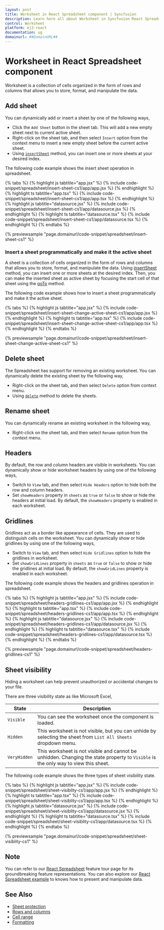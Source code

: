 ```yaml
---
layout: post
title: Worksheet in React Spreadsheet component | Syncfusion
description: Learn here all about Worksheet in Syncfusion React Spreadsheet component of Syncfusion Essential JS 2 and more.
control: Worksheet 
platform: ej2-react
documentation: ug
domainurl: ##DomainURL##
---
```


# Worksheet in React Spreadsheet component

Worksheet is a collection of cells organized in the form of rows and columns that allows you to store, format, and manipulate the data.

## Add sheet

You can dynamically add or insert a sheet by one of the following ways,

* Click the `Add Sheet` button in the sheet tab. This will add a new empty sheet next to current active sheet.
* Right-click on the sheet tab, and then select `Insert` option from the context menu to insert a new empty sheet before the current active sheet.
* Using [`insertSheet`](https://ej2.syncfusion.com/react/documentation/api/spreadsheet/#insertsheet) method, you can insert one or more sheets at your desired index.

The following code example shows the insert sheet operation in spreadsheet.

{% tabs %}
{% highlight js tabtitle="app.jsx" %}
{% include code-snippet/spreadsheet/insert-sheet-cs1/app/app.jsx %}
{% endhighlight %}
{% highlight ts tabtitle="app.tsx" %}
{% include code-snippet/spreadsheet/insert-sheet-cs1/app/app.tsx %}
{% endhighlight %}
{% highlight js tabtitle="datasource.jsx" %}
{% include code-snippet/spreadsheet/insert-sheet-cs1/app/datasource.jsx %}
{% endhighlight %}
{% highlight ts tabtitle="datasource.tsx" %}
{% include code-snippet/spreadsheet/insert-sheet-cs1/app/datasource.tsx %}
{% endhighlight %}
{% endtabs %}

 {% previewsample "page.domainurl/code-snippet/spreadsheet/insert-sheet-cs1" %}

### Insert a sheet programmatically and make it the active sheet 

A sheet is a collection of cells organized in the form of rows and columns that allows you to store, format, and manipulate the data. Using [insertSheet](https://ej2.syncfusion.com/react/documentation/api/spreadsheet/#insertsheet) method, you can insert one or more sheets at the desired index. Then, you can make the inserted sheet as active sheet by focusing the start cell of that sheet using the [goTo](https://ej2.syncfusion.com/react/documentation/api/spreadsheet/#goto) method.

The following code example shows how to insert a sheet programmatically and make it the active sheet.

{% tabs %}
{% highlight js tabtitle="app.jsx" %}
{% include code-snippet/spreadsheet/insert-sheet-change-active-sheet-cs1/app/app.jsx %}
{% endhighlight %}
{% highlight ts tabtitle="app.tsx" %}
{% include code-snippet/spreadsheet/insert-sheet-change-active-sheet-cs1/app/app.tsx %}
{% endhighlight %}
{% endtabs %}

{% previewsample "page.domainurl/code-snippet/spreadsheet/insert-sheet-change-active-sheet-cs1" %}

## Delete sheet

The Spreadsheet has support for removing an existing worksheet. You can dynamically delete the existing sheet by the following way,

* Right-click on the sheet tab, and then select `Delete` option from context menu.
* Using [`delete`](https://ej2.syncfusion.com/react/documentation/api/spreadsheet/#delete ) method to delete the sheets.

## Rename sheet

You can dynamically rename an existing worksheet in the following way,

* Right-click on the sheet tab, and then select `Rename` option from the context menu.

## Headers

By default, the row and column headers are visible in worksheets. You can dynamically show or hide worksheet headers by using one of the following ways,

* Switch to `View` tab, and then select `Hide Headers` option to hide both the row and column headers.
* Set `showHeaders` property in `sheets` as `true` or `false` to show or hide the headers at initial load. By default, the `showHeaders` property is enabled in each worksheet.

## Gridlines

Gridlines act as a border like appearance of cells. They are used to distinguish cells on the worksheet. You can dynamically show or hide gridlines by using one of the following ways,

* Switch to `View` tab, and then select `Hide Gridlines` option to hide the gridlines in worksheet.
* Set `showGridLines` property in `sheets` as `true` or `false` to show or hide the gridlines at initial load. By default, the `showGridLines` property is enabled in each worksheet.

The following code example shows the headers and gridlines operation in spreadsheet.

{% tabs %}
{% highlight js tabtitle="app.jsx" %}
{% include code-snippet/spreadsheet/headers-gridlines-cs1/app/app.jsx %}
{% endhighlight %}
{% highlight ts tabtitle="app.tsx" %}
{% include code-snippet/spreadsheet/headers-gridlines-cs1/app/app.tsx %}
{% endhighlight %}
{% highlight js tabtitle="datasource.jsx" %}
{% include code-snippet/spreadsheet/headers-gridlines-cs1/app/datasource.jsx %}
{% endhighlight %}
{% highlight ts tabtitle="datasource.tsx" %}
{% include code-snippet/spreadsheet/headers-gridlines-cs1/app/datasource.tsx %}
{% endhighlight %}
{% endtabs %}

 {% previewsample "page.domainurl/code-snippet/spreadsheet/headers-gridlines-cs1" %}

## Sheet visibility

Hiding a worksheet can help prevent unauthorized or accidental changes to your file.

There are three visibility state as like Microsoft Excel,

| State | Description |
|-------|---------|
| `Visible` | You can see the worksheet once the component is loaded. |
| `Hidden` | This worksheet is not visible, but you can unhide by selecting the sheet from `List All Sheets` dropdown menu. |
| `VeryHidden` | This worksheet is not visible and cannot be unhidden. Changing the state property to `Visible` is the only way to view this sheet. |

The following code example shows the three types of sheet visibility state.

{% tabs %}
{% highlight js tabtitle="app.jsx" %}
{% include code-snippet/spreadsheet/sheet-visiblity-cs1/app/app.jsx %}
{% endhighlight %}
{% highlight ts tabtitle="app.tsx" %}
{% include code-snippet/spreadsheet/sheet-visiblity-cs1/app/app.tsx %}
{% endhighlight %}
{% highlight js tabtitle="datasource.jsx" %}
{% include code-snippet/spreadsheet/sheet-visiblity-cs1/app/datasource.jsx %}
{% endhighlight %}
{% highlight ts tabtitle="datasource.tsx" %}
{% include code-snippet/spreadsheet/sheet-visiblity-cs1/app/datasource.tsx %}
{% endhighlight %}
{% endtabs %}

 {% previewsample "page.domainurl/code-snippet/spreadsheet/sheet-visiblity-cs1" %}

## Note

You can refer to our [React Spreadsheet](https://www.syncfusion.com/react-ui-components/react-spreadsheet) feature tour page for its groundbreaking feature representations. You can also explore our [React Spreadsheet example](https://ej2.syncfusion.com/react/demos/#/material/spreadsheet/default) to knows how to present and manipulate data.

## See Also

* [Sheet protection](./protect-sheet)
* [Rows and columns](./rows-and-columns)
* [Cell range](./cell-range)
* [Formatting](./formatting)
